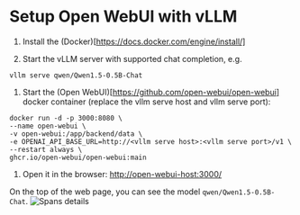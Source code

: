 # Setup Open WebUI with vLLM

1. Install the (Docker)[https://docs.docker.com/engine/install/]

2. Start the vLLM server with supported chat completion, e.g.

```console
vllm serve qwen/Qwen1.5-0.5B-Chat
```

1. Start the (Open WebUI)[https://github.com/open-webui/open-webui] docker container (replace the vllm serve host and vllm serve port):

```console
docker run -d -p 3000:8080 \
--name open-webui \
-v open-webui:/app/backend/data \
-e OPENAI_API_BASE_URL=http://<vllm serve host>:<vllm serve port>/v1 \
--restart always \
ghcr.io/open-webui/open-webui:main
```

1. Open it in the browser: <http://open-webui-host:3000/>

On the top of the web page, you can see the model `qwen/Qwen1.5-0.5B-Chat`.
![Spans details](https://imgur.com/a/pm1VRqG)
